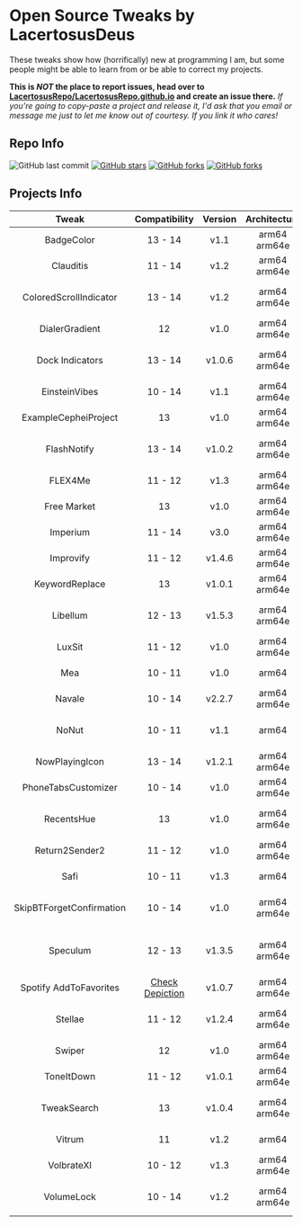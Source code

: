 # Open Source Tweaks by LacertosusDeus

These tweaks show how (horrifically) new at programming I am, but some people might be able to learn from or be able to correct my projects.

**This is *NOT* the place to report issues, head over to [LacertosusRepo/LacertosusRepo.github.io](https://github.com/LacertosusRepo/LacertosusRepo.github.io) and create an issue there.** *If you're going to copy-paste a project and release it, I'd ask that you email or message me just to let me know out of courtesy. If you link it who cares!*


## Repo Info

![GitHub last commit](https://img.shields.io/github/last-commit/LacertosusRepo/Open-Source-Tweaks.svg?style=for-the-badge)
[![GitHub stars](https://img.shields.io/github/stars/LacertosusRepo/Open-Source-Tweaks.svg?style=for-the-badge)](https://github.com/LacertosusRepo/Open-Source-Tweaks/stargazers)
[![GitHub forks](https://img.shields.io/github/forks/LacertosusRepo/Open-Source-Tweaks.svg?style=for-the-badge)](https://github.com/LacertosusRepo/Open-Source-Tweaks/network)
[![GitHub forks](https://img.shields.io/github/license/LacertosusRepo/Open-Source-Tweaks.svg?style=for-the-badge)](https://github.com/LacertosusRepo/Open-Source-Tweaks/license)


## Projects Info

| Tweak |  Compatibility | Version | Architecture | Annotated | Description |
| :-----: | :-----------------: | :-------: | :------------: | :---------: | :-----------: |
| BadgeColor | 13 - 14 | v1.1 | arm64 arm64e | | Small tweak to color notification badges |
| Clauditis | 11 - 14 | v1.2 | arm64 arm64e | ✔ | Double tap homescreen to lock device |
| ColoredScrollIndicator | 13 - 14 | v1.2 | arm64 arm64e | | Color the scroll indicator with a gradient |
| DialerGradient | 12 | v1.0 | arm64 arm64e | | Add gradient to dialer screen in Phone app |
| Dock Indicators | 13 - 14 | v1.0.6 | arm64 arm64e | | Add a running indicator under dock apps with animations |
| EinsteinVibes | 10 - 14 | v1.1 | arm64 arm64e | | Vibrate calculator buttons |
| ExampleCepheiProject | 13 | v1.0 | arm64 arm64e | ✔ | Example project that uses Cephei |
| FlashNotify | 13 - 14 | v1.0.2 | arm64 arm64e | | Notify user when flashlight has been on for too long |
| FLEX4Me | 11 - 12 | v1.3 | arm64 arm64e | ✔ | Force touch status bar to show/hide flex |
| Free Market | 13 | v1.0 | arm64 arm64e | | Change "Get" to "Free" in the Appstore |
| Imperium | 11 - 14 | v3.0 | arm64 arm64e | ✔ | Music gestures in the now playing widget |
| Improvify | 11 - 12 | v1.4.6 | arm64 arm64e | ✔ | Improved Spotify features |
| KeywordReplace | 13 | v1.0.1 | arm64 arm64e | | Replace keywords system wide |
| Libellum | 12 - 13 | v1.5.3 | arm64 arm64e | ✔ | Notepad on lockscreen/notifications view |
| LuxSit | 11 - 12 | v1.0 | arm64 arm64e | | URL shortcuts in the spotlight search |
| Mea | 10 - 11 | v1.0 | arm64 | | Hide security codes on the lockscreen |
| Navale | 10 - 14 | v2.2.7 | arm64 arm64e | | Gradient dock background |
| NoNut | 10 - 11 | v1.1 | arm64 | ✔ | Popup notification when opening incognito tab |
| NowPlayingIcon | 13 - 14 | v1.2.1 | arm64 arm64e | | Replace now playing app icon with album art |
| PhoneTabsCustomizer | 10 - 14 | v1.0 | arm64 arm64e | | Toggle tabs in the phone app |
| RecentsHue | 13 | v1.0 | arm64 arm64e | ✔ | Color indicators on recent call list based on type of call |
| Return2Sender2 | 11 - 12 | v1.0 | arm64 arm64e | | Return button to send (buggy) |
| Safi | 10 - 11 | v1.3 | arm64 | ✔ | Simple folder customization |
| SkipBTForgetConfirmation | 10 - 14 | v1.0 | arm64 arm64e | | Remove forget confirmation for bluetooth devices |
| Speculum | 12 - 13 | v1.3.5 | arm64 arm64e | | Customizable lockscreen time, date, and weather information |
| Spotify AddToFavorites | [Check Depiction](https://lacertosusrepo.github.io/depictions/com.lacertosusrepo.spotifyaddtofavorites/) | v1.0.7 | arm64 arm64e | | Quickly favorite songs to a saved playlist |
| Stellae | 11 - 12 | v1.2.4 | arm64 arm64e | ✔ | Get random daily wallpaper from a subreddit |
| Swiper | 12 | v1.0 | arm64 arm64e | | Music control swipes on the dock |
| ToneItDown | 11 - 12 | v1.0.1 | arm64 arm64e | ✔ | Mute tones when previewing them |
| TweakSearch | 13 | v1.0.4 | arm64 arm64e | | Search through apps & tweak sections of PO2 or shuffle |
| Vitrum | 11 | v1.2 | arm64 | | Control center customization |
| VolbrateXI | 10 - 12 | v1.3 | arm64 arm64e | ✔ | Vibrate volume button interactions |
| VolumeLock | 10 - 14 | v1.2 | arm64 arm64e | | Lock volume changing by pressing both volume buttons down |
